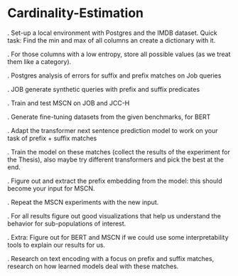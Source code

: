 # Cardinality-Estimation


. Set-up a local environment with Postgres and the IMDB dataset. Quick task: Find the min and max of all columns an create a dictionary with it.

. For those columns with a low entropy, store all possible values (as we treat them like a category).

. Postgres analysis of errors for suffix and prefix matches on Job queries

. JOB generate synthetic queries with prefix and suffix predicates 

. Train and test MSCN on JOB and JCC-H 

. Generate fine-tuning datasets from the given benchmarks, for BERT 

. Adapt the transformer next sentence prediction model to work on your task of prefix + suffix matches 

. Train the model on these matches (collect the results of the experiment for the Thesis), also maybe try different transformers and pick the best at the end.

. Figure out and extract the prefix embedding from the model: this should become your input for MSCN. 

. Repeat the MSCN experiments with the new input. 

. For all results figure out good visualizations that help us understand the behavior for sub-populations of interest. 

. Extra: Figure out for BERT and MSCN if we could use some interpretability tools to explain our results for us. 

. Research on text encoding with a focus on prefix and suffix matches, research on how learned models deal with these matches.   

